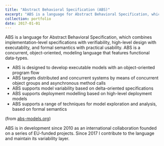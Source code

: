 ```yaml
---
title: "Abstract Behavioral Specification (ABS)"
excerpt: "ABS is a language for Abstract Behavioral Specification, which combines implementation-level specifications with verifiability, high-level design with executablity, and formal semantics with practical usability. ABS is a concurrent, object-oriented, modeling language that features functional data-types."
collection: portfolio
date: 2017-01-01
---
```


ABS is a language for Abstract Behavioral Specification, which combines implementation-level specifications with verifiability, high-level design with executablity, and formal semantics with practical usability. ABS is a concurrent, object-oriented, modeling language that features functional data-types.

- ABS is designed to develop executable models with an object-oriented program flow
- ABS targets distributed and concurrent systems by means of concurrent object groups and asynchronous method calls
- ABS supports model variability based on delta-oriented specifications
- ABS supports deployment modelling based on high-level deployment models
- ABS supports a range of techniques for model exploration and analysis, based on formal semantics

(from [abs-models.org](abs-models.org))

ABS is in development since 2010 as an international collaboration founded on a series of EU-funded projects.
Since 2017 I contribute to the language and maintain its variability layer.
